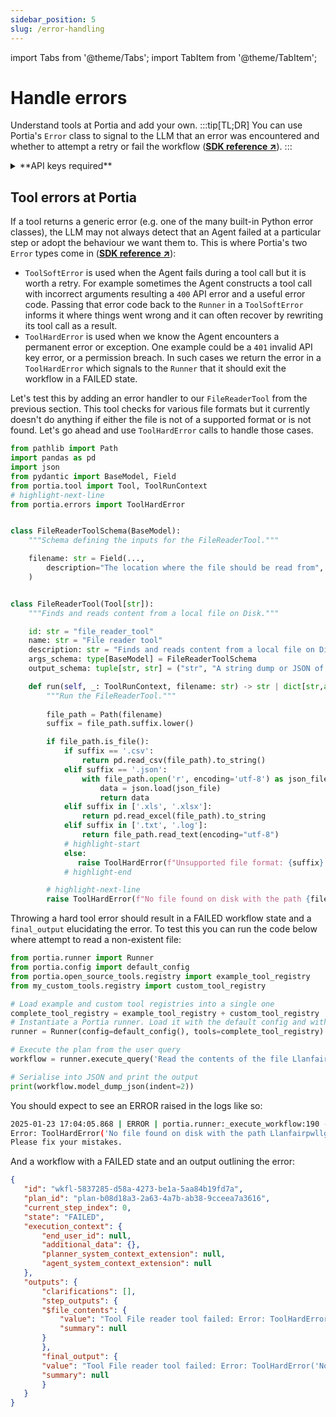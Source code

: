 ```yaml
---
sidebar_position: 5
slug: /error-handling
---
```


import Tabs from '@theme/Tabs';
import TabItem from '@theme/TabItem';

# Handle errors
Understand tools at Portia and add your own.
:::tip[TL;DR]
You can use Portia's `Error` class to signal to the LLM that an error was encountered and whether to attempt a retry or fail the workflow (<a href="/SDK/portia/errors" target="_blank">**SDK reference ↗**</a>).
:::

<details>
<summary>**API keys required**</summary>

We will use a simple GET endpoint from OpenWeatherMap in this section. Please sign up to obtain an API key from them (<a href="https://home.openweathermap.org/users/sign_in" target="_blank">**↗**</a>) and set it in the environment variable `OPENWEATHERMAP_API_KEY`.

We're assuming you already have a Tavily key provisioned from the previous sections in this doc. If not, then head over to their website and do so (<a href="https://tavily.com/" target="_blank">**↗**</a>). We will set it in the environment variable `TAVILY_API_KEY`.
</details>

## Tool errors at Portia
If a tool returns a generic error (e.g. one of the many built-in Python error classes), the LLM may not always detect that an Agent failed at a particular step or adopt the behaviour we want them to. This is where Portia's two `Error` types come in (<a href="/SDK/portia/errors" target="_blank">**SDK reference ↗**</a>):
- `ToolSoftError` is used when the Agent fails during a tool call but it is worth a retry. For example sometimes the Agent constructs a tool call with incorrect arguments resulting a `400` API error and a useful error code. Passing that error code back to the `Runner` in a `ToolSoftError` informs it where things went wrong and it can often recover by rewriting its tool call as a result.
- `ToolHardError` is used when we know the Agent encounters a permanent error or exception. One example could be a `401` invalid API key error, or a permission breach. In such cases we return the error in a `ToolHardError` which signals to the `Runner` that it should exit the workflow in a FAILED state.

Let's test this by adding an error handler to our `FileReaderTool` from the previous section. This tool checks for various file formats but it currently doesn't do anything if either the file is not of a supported format or is not found. Let's go ahead and use `ToolHardError` calls to handle those cases.
```python title="my_custom_tools/file_reader_tool.py"
from pathlib import Path
import pandas as pd
import json
from pydantic import BaseModel, Field
from portia.tool import Tool, ToolRunContext
# highlight-next-line
from portia.errors import ToolHardError


class FileReaderToolSchema(BaseModel):
    """Schema defining the inputs for the FileReaderTool."""

    filename: str = Field(..., 
        description="The location where the file should be read from",
    )


class FileReaderTool(Tool[str]):
    """Finds and reads content from a local file on Disk."""

    id: str = "file_reader_tool"
    name: str = "File reader tool"
    description: str = "Finds and reads content from a local file on Disk"
    args_schema: type[BaseModel] = FileReaderToolSchema
    output_schema: tuple[str, str] = ("str", "A string dump or JSON of the file content")

    def run(self, _: ToolRunContext, filename: str) -> str | dict[str,any]:       
        """Run the FileReaderTool."""
        
        file_path = Path(filename)
        suffix = file_path.suffix.lower()

        if file_path.is_file():
            if suffix == '.csv':
                return pd.read_csv(file_path).to_string()
            elif suffix == '.json':
                with file_path.open('r', encoding='utf-8') as json_file:
                    data = json.load(json_file)
                    return data
            elif suffix in ['.xls', '.xlsx']:
                return pd.read_excel(file_path).to_string
            elif suffix in ['.txt', '.log']:
                return file_path.read_text(encoding="utf-8")
            # highlight-start
            else:
               raise ToolHardError(f"Unsupported file format: {suffix}. Supported formats are .txt, .log, .csv, .json, .xls, .xlsx.")
            # highlight-end

        # highlight-next-line
        raise ToolHardError(f"No file found on disk with the path {filename}.")
```

Throwing a hard tool error should result in a FAILED workflow state and a `final_output` elucidating the error. To test this you can run the code below where attempt to read a non-existent file:
```python title=main.py
from portia.runner import Runner
from portia.config import default_config
from portia.open_source_tools.registry import example_tool_registry
from my_custom_tools.registry import custom_tool_registry

# Load example and custom tool registries into a single one
complete_tool_registry = example_tool_registry + custom_tool_registry
# Instantiate a Portia runner. Load it with the default config and with the tools above
runner = Runner(config=default_config(), tools=complete_tool_registry)

# Execute the plan from the user query
workflow = runner.execute_query('Read the contents of the file Llanfairpwllgwyngyllgogerychwyrndrobwllllantysiliogogogoch.txt.')

# Serialise into JSON and print the output
print(workflow.model_dump_json(indent=2))
```

You should expect to see an ERROR raised in the logs like so:
```bash
2025-01-23 17:04:05.868 | ERROR | portia.runner:_execute_workflow:190 - error: Tool File reader tool failed
Error: ToolHardError('No file found on disk with the path Llanfairpwllgwyngyllgogerychwyrndrobwllllantysiliogogogoch.txt.')
Please fix your mistakes.
 ```
 And a workflow with a FAILED state and an output outlining the error:
 ```json title=workflow_error.py
{
    "id": "wkfl-5837285-d58a-4273-be1a-5aa84b19fd7a",
    "plan_id": "plan-b08d18a3-2a63-4a7b-ab38-9cceea7a3616",
    "current_step_index": 0,
    "state": "FAILED",
    "execution_context": {
        "end_user_id": null,
        "additional_data": {},
        "planner_system_context_extension": null,
        "agent_system_context_extension": null
    },
    "outputs": {
        "clarifications": [],
        "step_outputs": {
        "$file_contents": {
            "value": "Tool File reader tool failed: Error: ToolHardError('No file found on disk with the path Llanfairpwllgwyngyllgogerychwyrndrobwllllantysiliogogogoch.txt.')\n Please fix your mistakes.",
            "summary": null
        }
        },
        "final_output": {
        "value": "Tool File reader tool failed: Error: ToolHardError('No file found on disk with the path Llanfairpwllgwyngyllgogerychwyrndrobwllllantysiliogogogoch.txt.')\n Please fix your mistakes.",
        "summary": null
        }
    }
}
```